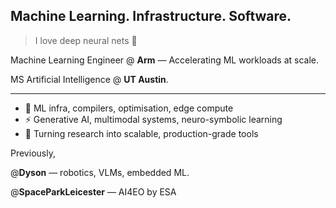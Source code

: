 ## Machine Learning. Infrastructure. Software.

> I love deep neural nets 🧠

Machine Learning Engineer @ **Arm** — Accelerating ML workloads at scale.  

MS Artificial Intelligence @ **UT Austin**.

---

- 🧠 ML infra, compilers, optimisation, edge compute
- ⚡ Generative AI, multimodal systems, neuro-symbolic learning
- 🔧 Turning research into scalable, production-grade tools

Previously,

@**Dyson** — robotics, VLMs, embedded ML.  

@**SpaceParkLeicester** — AI4EO by ESA
